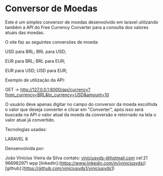 # Conversor de Moedas
                        
Este é um simples conversor de moedas desenvolvido em laravel utilizando também a API do Free Currency Converter para a consulta dos valores atuais das moedas.

O site faz as seguintes conversões de moeda:

USD para BRL;
BRL para USD;

EUR para BRL;
BRL para EUR;

EUR para USD;
USD para EUR;

Exemplo de utilização da API: 

GET -> http://127.0.0.1:8000/api/currency?from_currency=BRL&to_currency=USD&amount=10

O usuário deve apenas digitar no campo do conversor da moeda escolhida o valor que deseja converter e clicar em "Converter", após isso será buscada na API o valor atual da moeda da conversão e retornado na tela o valor atual já convertido.

Tecnologias usadas:

LARAVEL 8


Densenvolvida por:

João Vinicius Vieira da Silva
contato: viniciusvds-@hotmail.com
cel:21 966982971 wpp
[linkedIn]:(https://www.linkedin.com/in/jviniciusvds/)
[github]:(https://github.com/viniciusvds1/viniciusvds1)

